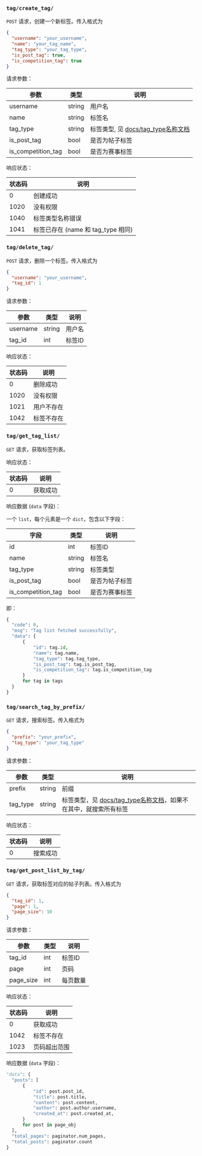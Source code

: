 ### `tag/create_tag/`

`POST` 请求，创建一个新标签。传入格式为

```json
{
  "username": "your_username",
  "name": "your_tag_name",
  "tag_type": "your_tag_type",
  "is_post_tag": true,
  "is_competition_tag": true
}
```

请求参数：

| 参数 | 类型 | 说明 |
| --- | --- | --- |
| username | string | 用户名 |
| name | string | 标签名 |
| tag_type | string | 标签类型, 见 [docs/tag_type名称文档](../docs/tag_type名称文档.md) |
| is_post_tag | bool | 是否为帖子标签 |
| is_competition_tag | bool | 是否为赛事标签 |

响应状态：

| 状态码 | 说明 |
| --- | --- |
| 0 | 创建成功 |
| 1020 | 没有权限 |
| 1040 | 标签类型名称错误 |
| 1041 | 标签已存在 (name 和 tag_type 相同) |

### `tag/delete_tag/`

`POST` 请求，删除一个标签。传入格式为

```json
{
  "username": "your_username",
  "tag_id": 1
}
```

请求参数：

| 参数 | 类型 | 说明 |
| --- | --- | --- |
| username | string | 用户名 |
| tag_id | int | 标签ID |

响应状态：

| 状态码 | 说明 |
| --- | --- |
| 0 | 删除成功 |
| 1020 | 没有权限 |
| 1021 | 用户不存在 |
| 1042 | 标签不存在 |

### `tag/get_tag_list/`

`GET` 请求，获取标签列表。

响应状态：

| 状态码 | 说明 |
| --- | --- |
| 0 | 获取成功 |

响应数据 (`data` 字段)：

一个 `list`，每个元素是一个 `dict`，包含以下字段：

| 字段 | 类型 | 说明 |
| --- | --- | --- |
| id | int | 标签ID |
| name | string | 标签名 |
| tag_type | string | 标签类型 |
| is_post_tag | bool | 是否为帖子标签 |
| is_competition_tag | bool | 是否为赛事标签 |

即：

```python
{
  "code": 0,
  "msg": "Tag list fetched successfully",
  "data": {
      {
          "id": tag.id,
          "name": tag.name,
          "tag_type": tag.tag_type,
          "is_post_tag": tag.is_post_tag,
          "is_competition_tag": tag.is_competition_tag
      }
      for tag in tags
  }
}
```

### `tag/search_tag_by_prefix/`

`GET` 请求，搜索标签。传入格式为

```json
{
  "prefix": "your_prefix",
  "tag_type": "your_tag_type"
}
```

请求参数：

| 参数 | 类型 | 说明 |
| --- | --- | --- |
| prefix | string | 前缀 |
| tag_type | string | 标签类型，见 [docs/tag_type名称文档](../docs/tag_type名称文档.md)，如果不在其中，就搜索所有标签 |

响应状态：

| 状态码 | 说明 |
| --- | --- |
| 0 | 搜索成功 |

### `tag/get_post_list_by_tag/`

`GET` 请求，获取标签对应的帖子列表。传入格式为

```json
{
  "tag_id": 1,
  "page": 1,
  "page_size": 10
}
```

请求参数：

| 参数 | 类型 | 说明 |
| --- | --- | --- |
| tag_id | int | 标签ID |
| page | int | 页码 |
| page_size | int | 每页数量 |

响应状态：

| 状态码 | 说明 |
| --- | --- |
| 0 | 获取成功 |
| 1042 | 标签不存在 |
| 1023 | 页码超出范围 |

响应数据 (`data` 字段)：

```python
"data": {
  "posts": [
      {
          "id": post.post_id,
          "title": post.title,
          "content": post.content,
          "author": post.author.username,
          "created_at": post.created_at,
      }
      for post in page_obj
  ],
  "total_pages": paginator.num_pages,
  "total_posts": paginator.count
}
```